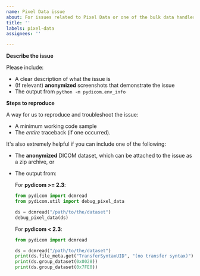 ```yaml
---
name: Pixel Data issue
about: For issues related to Pixel Data or one of the bulk data handlers
title: ''
labels: pixel-data
assignees: ''

---
```


<!--
If your issue is that the pixel data "looks green/teal", or has strange colors, you probably need to apply a YCbCr to RGB color space conversion using `pydicom.pixels.convert_color_space()`.

See also: https://github.com/pydicom/pydicom/discussions/1577
-->

**Describe the issue**

Please include:
* A clear description of what the issue is
* (If relevant) **anonymized** screenshots that demonstrate the issue
* The output from `python -m pydicom.env_info`


**Steps to reproduce**

A way for us to reproduce and troubleshoot the issue:
* A minimum working code sample
* The *entire* traceback (if one occurred).

It's also extremely helpful if you can include one of the following:
* The **anonymized** DICOM dataset, which can be attached to the issue as a zip archive, or
* The output from:

  For **pydicom >= 2.3**:
  ```python
  from pydicom import dcmread
  from pydicom.util import debug_pixel_data

  ds = dcmread("/path/to/the/dataset")
  debug_pixel_data(ds)
  ```

  For **pydicom < 2.3**:
  ```python
  from pydicom import dcmread

  ds = dcmread("/path/to/the/dataset")
  print(ds.file_meta.get("TransferSyntaxUID", "(no transfer syntax)"))
  print(ds.group_dataset(0x0028))
  print(ds.group_dataset(0x7FE0))
  ```
